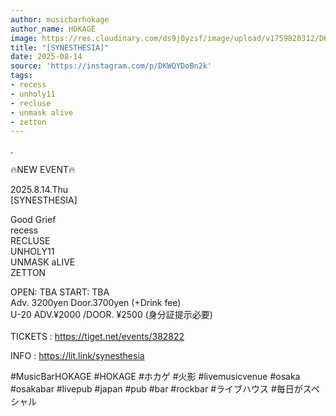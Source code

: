 ```yaml
---
author: musicbarhokage
author_name: HOKAGE
image: https://res.cloudinary.com/ds9j0yzsf/image/upload/v1759820312/DKWQYDoBn2k.jpg
title: "[SYNESTHESIA]"
date: 2025-08-14
source: 'https://instagram.com/p/DKWQYDoBn2k'
tags:
- recess
- unholy11
- recluse
- unmask alive
- zetton
---
```

.

🔥NEW EVENT🔥

2025.8.14.Thu<br>
[SYNESTHESIA]

Good Grief<br>
recess<br>
RECLUSE<br>
UNHOLY11<br>
UNMASK aLIVE<br>
ZETTON

OPEN: TBA START: TBA<br>
Adv. 3200yen Door.3700yen (+Drink fee)<br>
U-20 ADV.¥2000 /DOOR. ¥2500 (身分証提示必要)<br>
 <br>
TICKETS : https://tiget.net/events/382822

INFO : https://lit.link/synesthesia

#MusicBarHOKAGE #HOKAGE #ホカゲ #火影 #livemusicvenue #osaka #osakabar #livepub #japan #pub #bar #rockbar #ライブハウス #毎日がスペシャル